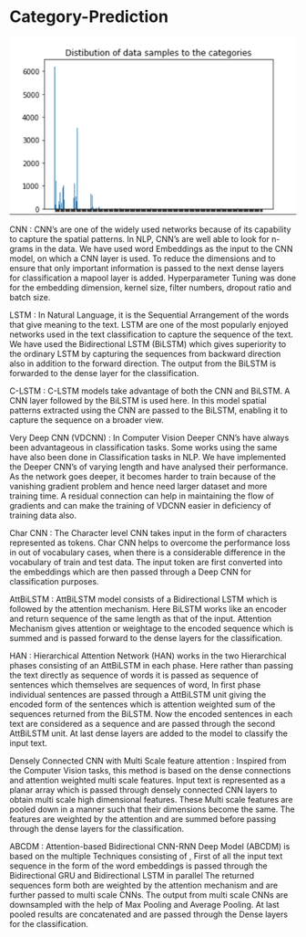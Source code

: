 # Category-Prediction

![](IMAGES/266_data.PNG)

CNN : CNN’s are one of the widely used networks because of its capability to capture the spatial patterns. In NLP, CNN’s are well able to look for n-grams in the data. We have used word Embeddings as the input to the CNN model, on which a CNN layer is used. To reduce the dimensions and to ensure that only important information is passed to the next dense layers for classification a mapool layer is added. Hyperparameter Tuning was done for the embedding dimension, kernel size, filter numbers, dropout ratio and batch size.

LSTM : In Natural Language, it is the Sequential Arrangement of the words that give meaning to the text. LSTM are one of the most popularly enjoyed networks used in the text classification to capture the sequence of the text. We have used the Bidirectional LSTM (BiLSTM) which gives superiority to the ordinary LSTM by capturing the sequences from backward direction also in addition to the forward direction. The output from the BiLSTM is forwarded to the dense layer for the classification. 

C-LSTM : C-LSTM models take advantage of both the CNN and BiLSTM. A CNN layer followed by the BiLSTM is used here. In this model spatial patterns extracted using the CNN are passed to the BiLSTM, enabling it to capture the sequence on a broader view. 

Very Deep CNN (VDCNN) : In Computer Vision Deeper CNN’s have always been advantageous in classification tasks. Some works using the same have also been done in Classification tasks in NLP. We have implemented the Deeper CNN’s of varying length and have analysed their performance. As the network goes deeper, it becomes harder to train because of the vanishing gradient problem and hence need larger dataset and more training time. A residual connection can help in maintaining the flow of gradients and can make the training of VDCNN easier in deficiency of training data also. 

Char CNN : The Character level CNN takes input in the form of characters represented as tokens. Char CNN helps to overcome the performance loss in out of vocabulary cases, when there is a considerable difference in the vocabulary of train and test data. The input token are first converted into the embeddings which are then passed through a Deep CNN for classification purposes. 

AttBiLSTM : AttBiLSTM model consists of a Bidirectional LSTM which is followed by the attention mechanism. Here BiLSTM  works like an encoder and return sequence of the same length as that of the input. Attention Mechanism gives attention or weightage to the encoded sequence which is summed and is passed forward to the dense layers for the classification.

HAN : Hierarchical Attention Network (HAN) works in the two Hierarchical phases consisting of an AttBiLSTM in each phase. Here rather than passing the text directly as sequence of words it is passed as sequence of sentences which themselves are sequences of word, In first phase individual sentences are passed through a AttBiLSTM unit giving the encoded form of the sentences which is attention weighted sum of the sequences returned from the BiLSTM. Now the encoded sentences in each text are considered as a sequence and are passed through the second AttBiLSTM unit. At last dense layers are added to the model to classify the input text.

Densely Connected CNN with Multi Scale feature attention : Inspired from the Computer Vision tasks, this method is based on the dense connections and attention weighted multi scale features. Input text is represented as a planar array which is passed through densely connected CNN layers to obtain multi scale high dimensional features. These Multi scale features are pooled down in a manner such that their dimensions become the same. The features are weighted by the attention and are summed before passing through the dense layers for the classification.

ABCDM : Attention-based Bidirectional CNN-RNN Deep Model (ABCDM) is based on the multiple Techniques consisting of , First of all the input text sequence in the form of the word embeddings is passed through the Bidirectional GRU and Bidirectional LSTM in parallel The returned sequences form both are weighted by the attention mechanism and are further passed to multi scale CNNs. The output from multi scale CNNs are downsampled with the help of Max Pooling and Average Pooling. At last pooled results are concatenated and are passed through the  Dense layers for the classification.

